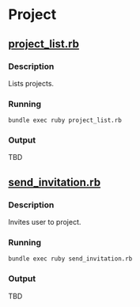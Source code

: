 # Project

## [project_list.rb](https://github.com/korczis/gooddata-ruby-examples/blob/master/snippets/02_resources/project/project_list.rb)

### Description

Lists projects.

### Running

```
bundle exec ruby project_list.rb
```

### Output

TBD

## [send_invitation.rb](https://github.com/korczis/gooddata-ruby-examples/blob/master/snippets/02_resources/invitation/send_invitation.rb)

### Description

Invites user to project.

### Running

```
bundle exec ruby send_invitation.rb
```

### Output

TBD

